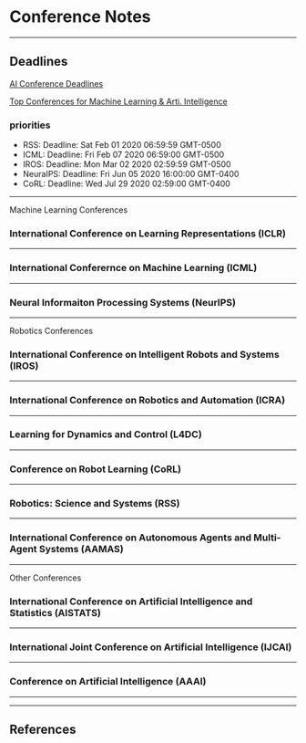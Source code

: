 # Conference Notes

---

## Deadlines

[AI Conference Deadlines](https://aideadlin.es/?sub=ML,CV,NLP,RO,SP,DM)

[Top Conferences for Machine Learning & Arti. Intelligence](http://www.guide2research.com/topconf/machine-learning)

### priorities

- RSS: Deadline: Sat Feb 01 2020 06:59:59 GMT-0500
- ICML: Deadline: Fri Feb 07 2020 06:59:00 GMT-0500
- IROS: Deadline: Mon Mar 02 2020 02:59:59 GMT-0500
- NeuraIPS: Deadline: Fri Jun 05 2020 16:00:00 GMT-0400
- CoRL: Deadline: Wed Jul 29 2020 02:59:00 GMT-0400

---

Machine Learning Conferences

### International Conference on Learning Representations (ICLR)

---

### International Conferernce on Machine Learning (ICML)

---

### Neural Informaiton Processing Systems (NeurIPS)

---

Robotics Conferences

### International Conference on Intelligent Robots and Systems (IROS)

---

### International Conference on Robotics and Automation (ICRA)

---

### Learning for Dynamics and Control (L4DC)

---

### Conference on Robot Learning (CoRL)

---

### Robotics: Science and Systems (RSS)

---

### International Conference on Autonomous Agents and Multi-Agent Systems (AAMAS)

---

Other Conferences

### International Conference on Artificial Intelligence and Statistics (AISTATS)

---

### International Joint Conference on Artificial Intelligence (IJCAI)

---

### Conference on Artificial Intelligence (AAAI)

---

---

## References